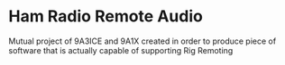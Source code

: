 # Ham Radio Remote Audio
 Mutual project of 9A3ICE and 9A1X created in order to produce piece of software that is actually capable of supporting Rig Remoting

